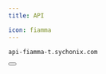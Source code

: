 ```yaml
---
title: API

icon: fiamma
---
```



<div class="code-block-wrapper">
  <pre><code>api-fiamma-t.sychonix.com</code></pre>
  <button class="copy-btn"><i class="fas fa-copy"></i></button>
</div>
